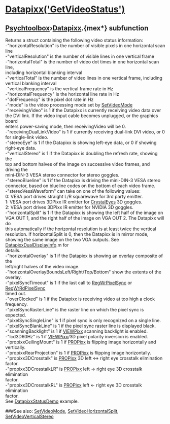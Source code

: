 # [Datapixx('GetVideoStatus')](Datapixx-GetVideoStatus) 
## [Psychtoolbox](Pyschtoolbox)&#8250;[Datapixx](Datapixx).{mex*} subfunction


Returns a struct containing the following video status information:  
-"horizontalResolution" is the number of visible pixels in one horizontal scan  
line  
-"verticalResolution" is the number of visible lines in one vertical frame  
-"horizontalTotal" is the number of video dot times in one horizontal scan line,  
including horizontal blanking interval  
-"verticalTotal" is the number of video lines in one vertical frame, including  
vertical blanking interval  
-"verticalFrequency" is the vertical frame rate in Hz  
-"horizontalFrequency" is the horizontal line rate in Hz  
-"dotFrequency" is the pixel dot rate in Hz  
-"mode" is the video processing mode set by [SetVideoMode](SetVideoMode)  
-"receivingVideo" is 1 if the Datapixx is currently receiving video data over  
the DVI link. If the video input cable becomes unplugged, or the graphics board  
enters power-saving mode, then receivingVideo will be 0.  
-"receivingDualLinkVideo" is 1 if currently receiving dual-link DVI video, or 0  
for single-link video.  
-"stereoEye" is 1 if the Datapixx is showing left-eye data, or 0 if showing  
right-eye data.  
-"verticalStereo" is 1 if the Datapixx is doubling the refresh rate, showing the  
top and bottom halves of the image on successive video frames, and driving the  
mini-DIN-3 VESA stereo connector for stereo goggles.  
-"stereoBlueline" is 1 if the Datapixx is driving the mini-DIN-3 VESA stereo  
connector, based on blueline codes on the bottom of each video frame.  
-"stereoVesaWaveform" can take on one of the following values:  
 0: VESA port drives straight L/R squarewave for 3rd party emitter.  
 1: VESA port drives 3DPixx IR emitter for [CrystalEyes](CrystalEyes) 3D goggles.  
 2: VESA port drives 3DPixx IR emitter for NVIDIA 3D goggles.  
-"horizontalSplit" is 1 if the Datapixx is showing the left half of the image on  
VGA OUT 1, and the right half of the image on VGA OUT 2. The Datapixx will do  
this automatically if the horizontal resolution is at least twice the vertical  
resolution. If horizontalSplit is 0, then the Datapixx is in mirror mode,  
showing the same image on the two VGA outputs. See [DatapixxDualDisplayInfo](DatapixxDualDisplayInfo).m for  
details.  
-"horizontalOverlay" is 1 if the Datapixx is showing an overlay composite of the  
left/right halves of the video image.  
-"horizontalOverlayBoundsLeft/Right/Top/Bottom" show the extents of the overlay.  
-"pixelSyncTimeout" is 1 if the last call to [RegWrPixelSync](RegWrPixelSync) or [RegWrRdPixelSync](RegWrRdPixelSync)  
timed out.  
-"overClocked" is 1 if the Datapixx is receiving video at too high a clock  
frequency.  
-"pixelSyncRasterLine" is the raster line on which the pixel sync is expected.  
-"pixelSyncSingleLine" is 1 if pixel sync is only recognized on a single line.  
-"pixelSyncBlankLine" is 1 if the pixel sync raster line is displayed black.  
-"scanningBacklight" is 1 if [VIEWPixx](VIEWPixx) scanning backlight is enabled.  
-"lcd3D60Hz" is 1 if [VIEWPixx](VIEWPixx)/3D pixel polarity inversion is enabled.  
-"propixxCeilingMount" is 1 if [PROPixx](PROPixx) is flipping image horizontally and  
vertically.  
-"propixxRearProjection" is 1 if [PROPixx](PROPixx) is flipping image horizontally.  
-"propixx3DCrosstalk" is [PROPixx](PROPixx) 3D left <-\> right eye crosstalk elimination  
factor.  
-"propixx3DCrosstalkLR" is [PROPixx](PROPixx) left -\> right eye 3D crosstalk elimination  
factor.  
-"propixx3DCrosstalkRL" is [PROPixx](PROPixx) left <- right eye 3D crosstalk elimination  
factor.  
See [DatapixxStatusDemo](DatapixxStatusDemo) example.  
  


###See also:
[SetVideoMode](Datapixx-SetVideoMode), [SetVideoHorizontalSplit](Datapixx-SetVideoHorizontalSplit), [SetVideoVerticalStereo](Datapixx-SetVideoVerticalStereo)
